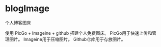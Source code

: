 # blogImage
个人博客图床

使用 PicGo + Imageine + github 搭建个人免费图床。
PicGo用于快速上传和管理图片。
Imageine用于压缩图片。
Github仓库用于存放图片。
